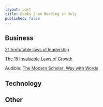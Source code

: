 ```yaml
---
layout: post
title: Books I am Reading in July
published: false
---
```


## Business
[21 Irrefutable laws of leadership](https://www.amazon.com/21-Irrefutable-Laws-Leadership-Anniversary/dp/149151311X)

[The 15 Invaluable Laws of Growth](https://www.amazon.com/15-Invaluable-Laws-Growth-Potential-ebook/dp/B0076DF6T4/ref=sr_1_1?s=books&ie=UTF8&qid=1499714414&sr=1-1&keywords=laws+of+growth)

Audible: [The Modern Scholar: Way with Words](https://www.audible.com/pd/Self-Development/The-Modern-Scholar-Audiobook/B002VA3LIA?qid=1499789536&sr=1-2)

## Technology


## Other
